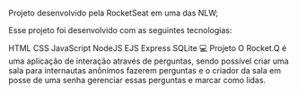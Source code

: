 Projeto desenvolvido pela RocketSeat em uma das NLW;

Esse projeto foi desenvolvido com as seguintes tecnologias:

HTML
CSS
JavaScript
NodeJS
EJS
Express
SQLite
💻 Projeto
O Rocket.Q é uma aplicação de interação através de perguntas, sendo possível criar uma sala para internautas anônimos fazerem perguntas e o criador da sala em posse de uma senha gerenciar essas perguntas e marcar como lidas.
